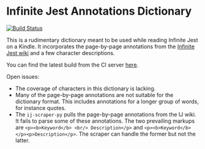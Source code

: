 # Infinite Jest Annotations Dictionary

[![Build Status](https://travis-ci.org/frececroka/ij-dict.svg?branch=master)](https://travis-ci.org/frececroka/ij-dict)

This is a rudimentary dictionary meant to be used while reading Infinite Jest on a Kindle. It incorporates the page-by-page annotations from the [Infinite Jest wiki](http://infinitejest.wallacewiki.com/) and a few character descriptions.

You can find the latest build from the CI server [here](https://s3.amazonaws.com/ij-dict/ij-dict.mobi).

Open issues:

+ The coverage of characters in this dictionary is lacking.
+ Many of the page-by-page annotations are not suitable for the dictionary format. This includes annotations for a longer group of words, for instance quotes.
+ The `ij-scraper-py` pulls the page-by-page annotations from the IJ wiki. It fails to parse some of these annotations. The two prevailing markups are `<p><b>Keyword</b> <br/> Description</p>` and `<p><b>Keyword</b></p><p>Description</p>`. The scraper can handle the former but not the latter.
